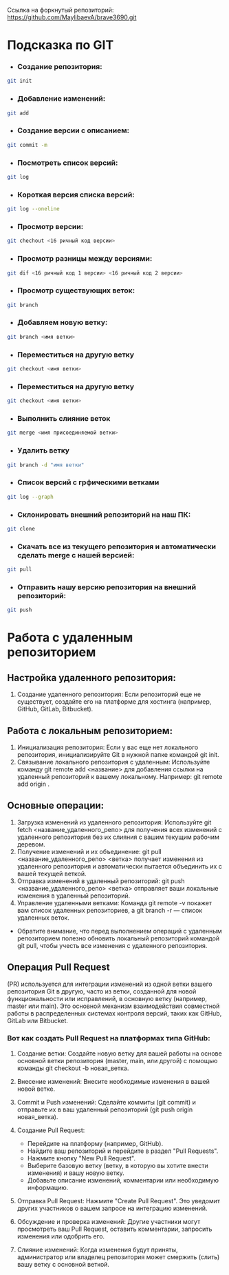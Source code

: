 Ссылка на форкнутый репозиторий: https://github.com/MaylibaevA/brave3690.git
# Подсказка по GIT
###
* ### Создание репозитория:
```sh
git init
```
* ### Добавление изменений:
```sh
git add
```
* ### Создание версии с описанием:
```sh
git commit -m
```
* ### Посмотреть список версий:
```sh
git log
```
* ### Короткая версия списка версий:
```sh
git log --oneline
```
* ### Просмотр версии:
```sh
git chechout <16 ричный код версии>
```
* ### Просмотр разницы между версиями:
```sh
git dif <16 ричный код 1 версии> <16 ричный код 2 версии>
```
* ### Просмотр существующих веток:
```sh
git branch
```
* ### Добавляем новую ветку:
```sh
git branch <имя ветки>
```
* ### Переместиться на другую ветку
```sh
git checkout <имя ветки> 
```
* ### Переместиться на другую ветку
```sh
git checkout <имя ветки> 
```
* ### Выполнить слияние веток
```sh
git merge <имя присоединяемой ветки>
```
* ### Удалить ветку
```sh
git branch -d "имя ветки"
```
* ### Список версий с грфическими ветками
```sh
git log --graph
```
* ### Склонировать внешний репозиторий на наш ПК:
```sh
git clone
```
* ### Скачать все из текущего репозитория и автоматически сделать merge с нашей версией:
```sh
git pull
```
* ### Отправить нашу версию репозитория на внешний репозиторий:
```sh
git push
```
# Работа с удаленным репозиторием
## Настройка удаленного репозитория:
1. Создание удаленного репозитория: Если репозиторий еще не существует, создайте его на платформе для хостинга (например, GitHub, GitLab, Bitbucket).
## Работа с локальным репозиторием:
1. Инициализация репозитория: Если у вас еще нет локального репозитория, инициализируйте Git в нужной папке командой git init.
2. Связывание локального репозитория с удаленным: Используйте команду git remote add <название> <URL> для добавления ссылки на удаленный репозиторий к вашему локальному. Например: git remote add origin <URL>.
## Основные операции:
1. Загрузка изменений из удаленного репозитория: Используйте git fetch <название_удаленного_репо> для получения всех изменений с удаленного репозитория без их слияния с вашим текущим рабочим деревом.
2. Получение изменений и их объединение: git pull <название_удаленного_репо> <ветка> получает изменения из удаленного репозитория и автоматически пытается объединить их с вашей текущей веткой.
3. Отправка изменений в удаленный репозиторий: git push <название_удаленного_репо> <ветка> отправляет ваши локальные изменения в удаленный репозиторий.
4. Управление удаленными ветками: Команда git remote -v покажет вам список удаленных репозиториев, а git branch -r — список удаленных веток.
* Обратите внимание, что перед выполнением операций с удаленным репозиторием полезно обновить локальный репозиторий командой git pull, чтобы учесть все изменения с удаленного репозитория.
## Операция Pull Request 
(PR) используется для интеграции изменений из одной ветки вашего репозитория Git в другую, часто из ветки, созданной для новой функциональности или исправлений, в основную ветку (например, master или main). Это основной механизм взаимодействия совместной работы в распределенных системах контроля версий, таких как GitHub, GitLab или Bitbucket.

### Вот как создать Pull Request на платформах типа GitHub:

1. Создание ветки: Создайте новую ветку для вашей работы на основе основной ветки репозитория (master, main, или другой) с помощью команды git checkout -b новая_ветка.

2. Внесение изменений: Внесите необходимые изменения в вашей новой ветке.

3. Commit и Push изменений: Сделайте коммиты (git commit) и отправьте их в ваш удаленный репозиторий (git push origin новая_ветка).

4. Создание Pull Request:

    * Перейдите на платформу (например, GitHub).
    * Найдите ваш репозиторий и перейдите в раздел "Pull Requests".
    * Нажмите кнопку "New Pull Request".
    * Выберите базовую ветку (ветку, в которую вы хотите внести изменения) и вашу новую ветку.
    * Добавьте описание изменений, комментарии или необходимую информацию.
5. Отправка Pull Request: Нажмите "Create Pull Request". Это уведомит других участников о вашем запросе на интеграцию изменений.

6. Обсуждение и проверка изменений: Другие участники могут просмотреть ваш Pull Request, оставить комментарии, запросить изменения или одобрить его.

7. Слияние изменений: Когда изменения будут приняты, администратор или владелец репозитория может смержить (слить) вашу ветку с основной веткой.